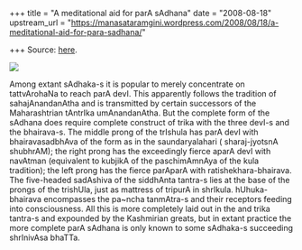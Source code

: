 +++
title = "A meditational aid for parA sAdhana"
date = "2008-08-18"
upstream_url = "https://manasataramgini.wordpress.com/2008/08/18/a-meditational-aid-for-para-sadhana/"

+++
Source: [here](https://manasataramgini.wordpress.com/2008/08/18/a-meditational-aid-for-para-sadhana/).

[![](https://i1.wp.com/farm4.static.flickr.com/3159/2773049695_013b3d6376_b.jpg)](http://farm4.static.flickr.com/3159/2773049695_013b3d6376_b.jpg)

Among extant sAdhaka-s it is popular to merely concentrate on tattvArohaNa to reach parA devI. This apparently follows the tradition of sahajAnandanAtha and is transmitted by certain successors of the Maharashtrian tAntrIka umAnandanAtha. But the complete form of the sAdhana does require complete construct of trika with the three devI-s and the bhairava-s. The middle prong of the trIshula has parA devI with bhairavasadbhAva of the form as in the saundaryalahari ( sharaj-jyotsnA shubhrAM); the right prong has the exceedingly fierce aparA devI with navAtman (equivalent to kubjikA of the paschimAmnAya of the kula tradition); the left prong has the fierce parAparA with ratishekhara-bhairava. The five-headed sadAshiva of the siddhAnta tantra-s lies at the base of the prongs of the trishUla, just as mattress of tripurA in shrIkula. hUhuka-bhairava encompasses the pa\~ncha tanmAtra-s and their receptors feeding into consciousness. All this is more completely laid out in the and trika tantra-s and expounded by the Kashmirian greats, but in extant practice the more complete parA sAdhana is only known to some sAdhaka-s succeeding shrInivAsa bhaTTa.

